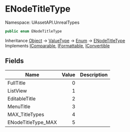 # ENodeTitleType

Namespace: UAssetAPI.UnrealTypes

```csharp
public enum ENodeTitleType
```

Inheritance [Object](https://docs.microsoft.com/en-us/dotnet/api/system.object) → [ValueType](https://docs.microsoft.com/en-us/dotnet/api/system.valuetype) → [Enum](https://docs.microsoft.com/en-us/dotnet/api/system.enum) → [ENodeTitleType](./uassetapi.unrealtypes.enodetitletype.md)<br>
Implements [IComparable](https://docs.microsoft.com/en-us/dotnet/api/system.icomparable), [IFormattable](https://docs.microsoft.com/en-us/dotnet/api/system.iformattable), [IConvertible](https://docs.microsoft.com/en-us/dotnet/api/system.iconvertible)

## Fields

| Name | Value | Description |
| --- | --: | --- |
| FullTitle | 0 |  |
| ListView | 1 |  |
| EditableTitle | 2 |  |
| MenuTitle | 3 |  |
| MAX_TitleTypes | 4 |  |
| ENodeTitleType_MAX | 5 |  |
